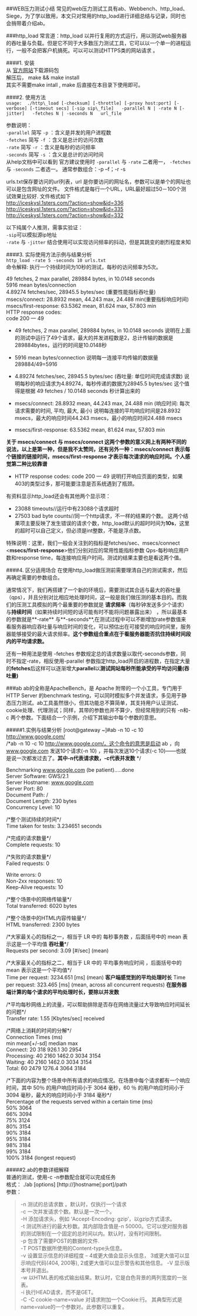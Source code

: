 ##WEB压力测试小结
常见的web压力测试工具有ab、Webbench、http\_load、Siege，为了学以致用，本文只对常用的http_load进行详细总结与记录，同时也会捎带着介绍ab。  

###http_load
常言道：http_load 以并行复用的方式运行，用以测试web服务器的吞吐量与负载。但是它不同于大多数压力测试工具，它可以以一个单一的进程运行，一般不会把客户机搞死。可以可以测试HTTPS类的网站请求 。

####1. 安装  
从 [官方网站](http://www.acme.com/software/http_load/)下载源码包  
解压后， make && make install  
其实不需要make intall , make 后直接在本目录下使用即可。  

####2. 使用方法  
`usage:  ./http\_load [-checksum] [-throttle] [-proxy host:port] [-verbose] [-timeout secs] [-sip sip\_file]  
            -parallel N | -rate N [-jitter]  
            -fetches N | -seconds N  
            url_file  `  
            
 参数说明：  
`-parallel` 简写 `-p` ：含义是并发的用户进程数   
`-fetches` 简写 `-f` ：含义是总计的访问次数   
`-rate`    简写 `-r` ：含义是每秒的访问频率   
`-seconds` 简写 `-s` ：含义是总计的访问时间  
从help文档中可以看到 官方建议使用时 `-parallel` 与 `-rate` 二者用一， `-fetches` 与 `-seconds` 二者选一。 通常参数组合：-p –f；-r -s
  
 urls.txt保存要访问的url列表，url 是你要访问的网址名，参数可以是单个的网址也可以是包含网址的文件。 文件格式是每行一个URL，URL最好超过50－100个测试效果比较好. 文件格式如下   
http://iceskysl.1sters.com/?action=show&id=336   
http://iceskysl.1sters.com/?action=show&id=335   
http://iceskysl.1sters.com/?action=show&id=332       
 
 以下纯属个人推测，需事实验证：  
 `-sip`可以模拟源ip地址  
 `-rate` 与 `-jitter` 结合使用可以实现访问频率的抖动，但是其跳变的剧烈程度未知
 
####3. 实际使用方法示例与结果分析   
`http_load -rate 5 -seconds 10 urls.txt `  
命令解释: 执行一个持续时间为10秒的测试，每秒的访问频率为5次。 

 49 fetches, 2 max parallel, 289884 bytes, in 10.0148 seconds   
5916 mean bytes/connection   
4.89274 fetches/sec, 28945.5 bytes/sec (重要性能指标吞吐量)   
msecs/connect: 28.8932 mean, 44.243 max, 24.488 min(重要指标响应时间)   
msecs/first-response: 63.5362 mean, 81.624 max, 57.803 min   
HTTP response codes:   
code 200 — 49   

- 49 fetches, 2 max parallel, 289884 bytes, in 10.0148 seconds 
说明在上面的测试中运行了49个请求，最大的并发进程数是2，总计传输的数据是289884bytes，运行的时间是10.0148秒 

- 5916 mean bytes/connection 
说明每一连接平均传输的数据量289884/49=5916 

- 4.89274 fetches/sec, 28945.5 bytes/sec (吞吐量: 单位时间完成请求数) 
说明每秒的响应请求为4.89274，每秒传递的数据为28945.5 bytes/sec 
这个值得是根据 49 fetches / 10.0148 seconds 秒计算出来的 

- msecs/connect: 28.8932 mean, 44.243 max, 24.488 min (响应时间: 每次请求需要的时间, 平均, 最大, 最小) 
说明每连接的平均响应时间是28.8932 msecs，最大的响应时间44.243 msecs，最小的响应时间24.488 msecs 
- msecs/first-response: 63.5362 mean, 81.624 max, 57.803 min 

**关于 msecs/connect 与  msecs/connect 这两个参数的意义网上有两种不同的说法，以上是第一种，但是我不太赞同，还有另外一种：msecs/connect 表示每个链接的链接时间，msecs/first-response 才表示每次请求的响应时间。个人感觉第二种比较靠谱**  


- HTTP response codes: code 200 — 49 
说明打开响应页面的类型，如果403的类型过多，那可能要注意是否系统遇到了瓶颈。  
 
有资料显示http_load还会有其他两个显示项：

- 23088 timeouts//运行中有23088个请求超时
- 27503 bad byte counts//同一个http请求，不一样的结果的个数。
这两个结果项主要反映了发生错误的请求个数，http_load默认的超时时间为**10s**，这里的超时可以自己定义，但必须是int整数，不能是浮点数。

 
特殊说明：这里，我们一般会关注到的指标是fetches/sec、msecs/connect <**msecs/first-response**>他们分别对应的常用性能指标参数 Qps-每秒响应用户数和response time，每连接响应用户时间。测试的结果主要也是看这两个值。 


####4. 区分适用场合
在使用http_load做压测前需要理清自己的测试需求，然后再确定需要的参数组合。  


通常情况下，我们再搭建了一个新的环境后，需要测试其合适与最大的吞吐量（qps），并且分别对比相应地处理时间，这一般是我们做压测的基本目的。而我们的压测工具模拟的两个最重要的参数就是 **请求频率**（每秒钟发送多少个请求）与**持续时间**（如果持续时间短的话可能有时不能将问题暴露出来） ，所以最基本的参数就是**-rate** 与**-seconds**,在测试过程中可以不断增加rate参数值来看服务器响应吞吐量与响应时间的变化，可以预估出在可接受的响应时间里，服务器能够接受的最大请求频率。**这个参数组合重点在于看服务器能否抗住持续时间段内的平均请求数。**

还有一种用法是使用 -fetches 参数规定总的请求数量以取代-seconds参数，同时不指定-rate，相反使用-parallel 参数指定http_load开启的进程数，在指定大量的**fetches**后这样可以逐渐增大**parallel**以**测试网站每秒所能承受的平均访问量(吞吐量)** 


###ab
ab的全称是ApacheBench，是 Apache 附带的一个小工具，专门用于 HTTP Server 的benchmark testing，可以同时模拟多个并发请求，多见用于静态压力测试。ab工具虽然很小，但其功能总不算简单，其支持用户认证测试、cookie处理、代理测试；同样，其带的参数也并不算少，但经常用到的只有 -n和-c 两个参数。下面结合一个示例，介绍下其输出中每个参数的意思。

#####1.实例与结果分析
[root@gateway ~]#ab -n 10 -c 10 http://www.google.com/  
/\*ab -n 10 -c 10 http://www.google.com/。这个命令的意思是启动 ab ，向 www.google.com 发送10个请求(-n 10) ，并每次发送10个请求(-c 10)——也就是说一次都发过去了。**其中-n代表请求数，-c代表并发数** \*/
  
Benchmarking www.google.com (be patient).....done  
Server Software:        GWS/2.1  
Server Hostname:        www.google.com  
Server Port:            80  
Document Path:          /  
Document Length:        230 bytes  
Concurrency Level:      10  

/\*整个测试持续的时间\*/  
Time taken for tests:   3.234651 seconds 
 
/\*完成的请求数量\*/  
Complete requests:      10  

/\*失败的请求数量\*/  
Failed requests:        0  

Write errors:           0  
Non-2xx responses:      10  
Keep-Alive requests:    10  

/\*整个场景中的网络传输量\*/  
Total transferred:      6020 bytes 
 
/\*整个场景中的HTML内容传输量\*/   
HTML transferred:       2300 bytes 
 
/\*大家最关心的指标之一，相当于 LR 中的 每秒事务数 ，后面括号中的 mean 表示这是一个平均值 **吞吐量**\*/  
Requests per second:    3.09 [#/sec] (mean)  

/\*大家最关心的指标之二，相当于 LR 中的 平均事务响应时间 ，后面括号中的 mean 表示这是一个平均值\*/  
Time per request:       3234.651 [ms] (mean)  **客户端感觉到的平均处理时长** 
Time per request:       323.465 [ms] (mean, across all concurrent requests) **在服务器端计算的每个请求的平均处理时长，要除以并发数**  

/\*平均每秒网络上的流量，可以帮助排除是否存在网络流量过大导致响应时间延长的问题\*/  
Transfer rate:          1.55 [Kbytes/sec] received  

/\*网络上消耗的时间的分解\*/  
Connection Times (ms)  
              min  mean[+/-sd] median   max  
Connect:       20  318 926.1     30    2954  
Processing:    40 2160 1462.0   3034    3154  
Waiting:       40 2160 1462.0   3034    3154  
Total:         60 2479 1276.4   3064    3184  

/*下面的内容为整个场景中所有请求的响应情况。在场景中每个请求都有一个响应时间，其中 50％ 的用户响应时间小于 3064 毫秒，60 ％ 的用户响应时间小于 3094 毫秒，最大的响应时间小于 3184 毫秒\*/  
Percentage of the requests served within a certain time (ms)  
  50%   3064  
  66%   3094  
  75%   3124  
  80%   3154  
  90%   3184  
  95%   3184  
  98%   3184  
  99%   3184  
 100%   3184 (longest request)
 
 
#####2.ab的参数详细解释  
普通的测试，使用-c -n参数配合就可以完成任务  
格式： ./ab [options] [http://]hostname[:port]/path  
参数：  
>-n 测试的总请求数 。默认时，仅执行一个请求  
-c 一次并发请求个数。默认是一次一个。  
-H 添加请求头，例如 ‘Accept-Encoding: gzip’，以gzip方式请求。  
-t 测试所进行的最大秒数。其内部隐含值是-n 50000。它可以使对服务器的测试限制在一个固定的总时间以内。默认时，没有时间限制。  
-p 包含了需要POST的数据的文件.  
-T POST数据所使用的Content-type头信息。  
-v 设置显示信息的详细程度 – 4或更大值会显示头信息， 3或更大值可以显示响应代码(404, 200等), 2或更大值可以显示警告和其他信息。 -V 显示版本号并退出。  
-w 以HTML表的格式输出结果。默认时，它是白色背景的两列宽度的一张表。  
-i 执行HEAD请求，而不是GET。  
-C -C cookie-name=value 对请求附加一个Cookie:行。 其典型形式是name=value的一个参数对。此参数可以重复。
       
            
